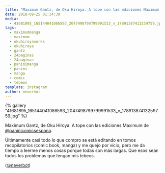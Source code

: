 ```yaml
---
title: "Maximum Gantz, de Oku Hiroya. A tope con las ediciones Maximum de @paninicomicsespana"
date: 2018-09-25 01:34:30
media: 
  - 41681895_165144041086593_2047498799799991533_n_17891387413259759.jpg
tags: 
  - maximummanga
  - maximum
  - okuhiroyaworks
  - okuhiroya
  - gantz
  - 24paginas
  - 24paginas
  - paninimanga
  - panini
  - manga
  - comic
  - tebeos
template: instagram
author: neverbot
---
```


{% gallery "41681895_165144041086593_2047498799799991533_n_17891387413259759.jpg" %}

Maximum Gantz, de Oku Hiroya. A tope con las ediciones Maximum de [@paninicomicsespana](https://instagram.com/paninicomicsespana).

Últimamente casi todo lo que compro se está editando en tomos recopilatorios (comic book, manga) y me quejo por vicio, pero me da tiempo a leerme menos cosas porque todas son más largas. Que esos sean todos los problemas que tengan mis tebeos.

([@neverbot](https://instagram.com/neverbot))
